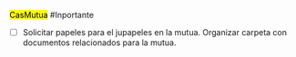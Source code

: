 <mark class="hltr-proton-c">Cas</mark><mark class="hltr-proton-c">Mutua</mark> #Inportante 

- [ ] Solicitar papeles para el jupapeles en la mutua. Organizar carpeta con documentos relacionados para la mutua. 
